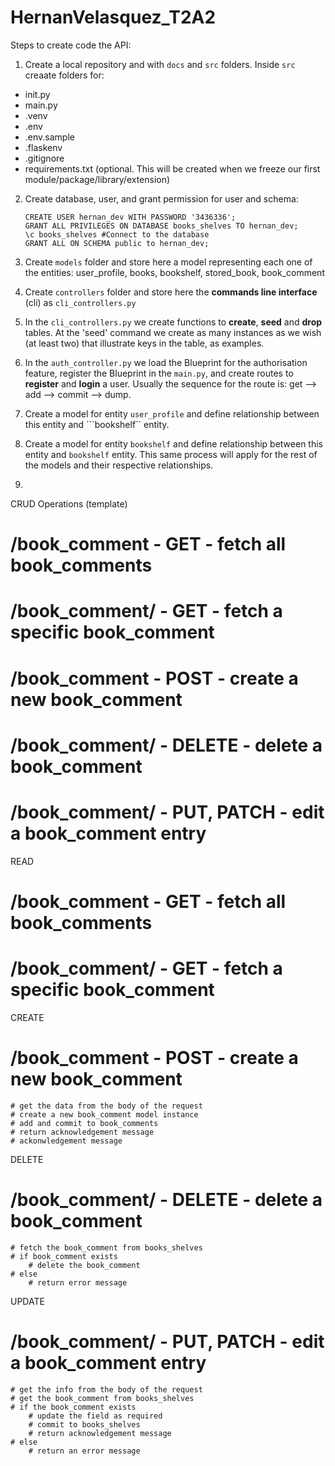# HernanVelasquez_T2A2

Steps to create code the API:

1. Create a local repository and with ```docs``` and ```src``` folders. Inside ```src``` creaate folders for:
- init.py
- main.py
- .venv
- .env
- .env.sample
- .flaskenv
- .gitignore
- requirements.txt (optional. This will be created when we freeze our first module/package/library/extension)

2. Create database, user, and grant permission for user and schema:
    ```CREATE DATABASE books_shelves;
    CREATE USER hernan_dev WITH PASSWORD '3436336';
    GRANT ALL PRIVILEGES ON DATABASE books_shelves TO hernan_dev;
    \c books_shelves #Connect to the database
    GRANT ALL ON SCHEMA public to hernan_dev;
    ```

3. Create ```models``` folder and store here a model representing each one of the entities: user_profile, books, bookshelf, stored_book, book_comment

4. Create ```controllers``` folder and store here the **commands line interface** (cli) as ```cli_controllers.py```

5. In the ```cli_controllers.py``` we create functions to **create**, **seed** and **drop** tables. At the 'seed' command we create as many instances as we wish (at least two) that illustrate keys in the table, as examples.

6. In the ```auth_controller.py``` we  load the Blueprint for the authorisation feature, register the Blueprint in the ```main.py```, and create routes to **register** and **login** a user. Usually the sequence for the route is: get --> add --> commit --> dump.

7. Create a model for entity ```user_profile``` and define relationship between this entity and ```bookshelf`` entity.

8. Create a model for entity ```bookshelf``` and define relationship between this entity and ```bookshelf``` entity. This same process will apply for the rest of the models and their respective relationships.

9. 









CRUD Operations (template)
# /book_comment - GET - fetch all book_comments
# /book_comment/<id> - GET - fetch a specific book_comment
# /book_comment - POST - create a new book_comment
# /book_comment/<id> - DELETE - delete a book_comment
# /book_comment/<id> - PUT, PATCH - edit a book_comment entry

READ
# /book_comment - GET - fetch all book_comments
# /book_comment/<id> - GET - fetch a specific book_comment

CREATE
# /book_comment - POST - create a new book_comment
    # get the data from the body of the request
    # create a new book_comment model instance
    # add and commit to book_comments
	# return acknowledgement message
    # ackonwledgement message

DELETE
# /book_comment/<id> - DELETE - delete a book_comment
    # fetch the book_comment from books_shelves
    # if book_comment exists
        # delete the book_comment
    # else
        # return error message

UPDATE
# /book_comment/<id> - PUT, PATCH - edit a book_comment entry
    # get the info from the body of the request
    # get the book_comment from books_shelves
    # if the book_comment exists
        # update the field as required
        # commit to books_shelves
        # return acknowledgement message
    # else
        # return an error message